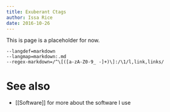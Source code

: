 ```yaml
---
title: Exuberant Ctags
author: Issa Rice
date: 2016-10-26
---
```


This is page is a placeholder for now.

    --langdef=markdown
    --langmap=markdown:.md
    --regex-markdown=/^\[([a-zA-Z0-9_ -]+)\]:/\1/l,link,links/

# See also

* [[Software]] for more about the software I use
